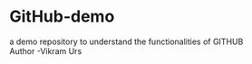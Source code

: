 # GitHub-demo
a demo repository to understand the functionalities of GITHUB
<br>
Author -Vikram Urs
